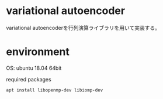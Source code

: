 # variational autoencoder

variational autoencoderを行列演算ライブラリを用いて実装する。

# environment

OS: ubuntu 18.04 64bit

required packages

```bash
apt install libopenmp-dev libiomp-dev
``` 